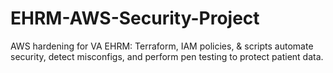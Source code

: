 # EHRM-AWS-Security-Project
AWS hardening for VA EHRM: Terraform, IAM policies, &amp; scripts automate security, detect misconfigs, and perform pen testing to protect patient data.
